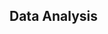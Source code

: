 ## Data Analysis

<!-- # Data Life Cycle:
  Data -> Data WareHousing -> Data Analysis -> Data Visualization -->
